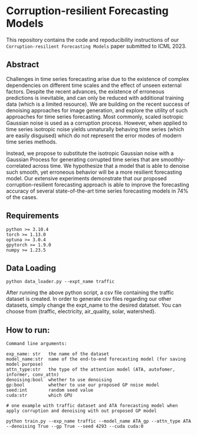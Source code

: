 # Corruption-resilient Forecasting Models

This repository contains the code and repoducibility instructions of our ```Corruption-resilient Forecasting Models``` paper submitted to ICML 2023.

## Abstract 

Challenges in time series forecasting arise due to the existence of complex dependencies on different time scales and the effect of unseen external factors. Despite the recent advances, the existence of erroneous predictions is inevitable, and can only be reduced with additional training data (which is a limited resource). We are building on the recent success of denoising approaches for image generation, and explore the utility of such approaches for time series forecasting. 
Most commonly, scaled isotropic Gaussian noise is used as a corruption process. However, when applied to time series isotropic noise yields unnaturally behaving time series (which are easily disguised) which do not represent the error modes of modern time series methods. 

Instead, we propose to substitute the isotropic Gaussian noise with a Gaussian Process for generating corrupted time series that are smoothly-correlated across time. We hypothesize that a model that is able to denoise such smooth, yet erroneous behavior will be a more resilient forecasting model.
Our extensive experiments demonstrate that our proposed corruption-resilient forecasting approach is able to improve the forecasting accuracy of several state-of-the-art time series forecasting models in 74\% of the cases. 



## Requirements

```
python >= 3.10.4
torch >= 1.13.0
optuna >= 3.0.4
gpytorch >= 1.9.0
numpy >= 1.23.5
```

## Data Loading 

```
python data_loader.py --expt_name traffic
```

After running the above python script, a csv file containing the traffic dataset is created. In order to generate csv files regarding our other datasets, simply change the expt_name to the desired datatset. You can choose from {traffic, electricity, air_quality, solar, watershed}.

## How to run:
```
Command line arguments:

exp_name: str   the name of the dataset
model_name:str  name of the end-to-end forecasting model (for saving model purpose)
attn_type:str   the type of the attention model (ATA, autofomer, informer, conv_attn)
denoising:bool  whether to use denoising
gp:bool         whether to use our proposed GP noise model 
seed:int        random seed value
cuda:str        which GPU

# one example with traffic dataset and ATA forecasting model when apply corruption and denoising with out proposed GP model 

python train.py --exp_name traffic --model_name ATA_gp --attn_type ATA --denoising True --gp True --seed 4293 --cuda cuda:0
```
